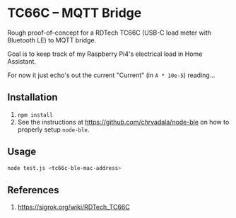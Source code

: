 # TC66C &ndash; MQTT Bridge

Rough proof-of-concept for a RDTech TC66C (USB-C load meter with Bluetooth LE)
to MQTT bridge.

Goal is to keep track of my Raspberry Pi4's electrical load in Home Assistant.

For now it just echo's out the current "Current" (in `A * 10e-5`) reading...

## Installation

1. `npm install`
2. See the instructions at https://github.com/chrvadala/node-ble on how to
   properly setup `node-ble`.

## Usage

```bash
node test.js <tc66c-ble-mac-address>
```

## References

1. https://sigrok.org/wiki/RDTech_TC66C
